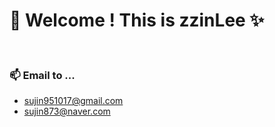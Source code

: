 # 🎉 Welcome ! This is zzinLee ✨

</br>

### 📫 Email to ...
- sujin951017@gmail.com
- sujin873@naver.com

<!--
**zzinLee/zzinLee** is a ✨ _special_ ✨ repository because its `README.md` (this file) appears on your GitHub profile.

Here are some ideas to get you started:

- 🔭 I’m currently working on ...
- 🌱 I’m currently learning ...
- 👯 I’m looking to collaborate on ...
- 🤔 I’m looking for help with ...
- 💬 Ask me about ...
- 📫 How to reach me: ...
- 😄 Pronouns: ...
- ⚡ Fun fact: ...
-->
